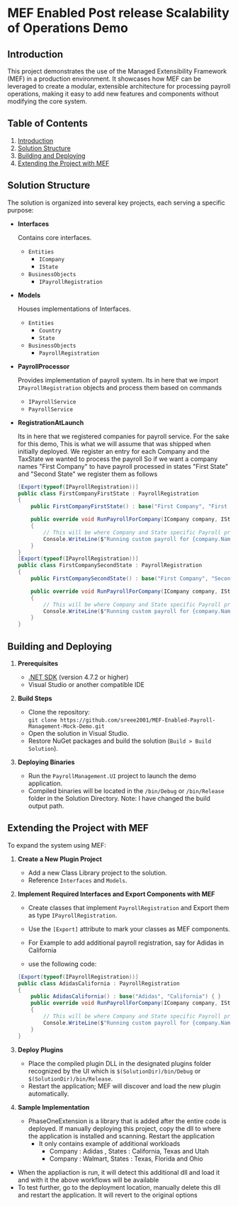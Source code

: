 # MEF Enabled Post release Scalability of Operations Demo

## Introduction

This project demonstrates the use of the Managed Extensibility Framework (MEF) in a production environment. It showcases how MEF can be leveraged to create a modular, extensible architecture for processing payroll operations, making it easy to add new features and components without modifying the core system.

## Table of Contents

1. [Introduction](#introduction)
2. [Solution Structure](#solution-structure)
3. [Building and Deploying](#building-and-deploying)
4. [Extending the Project with MEF](#extending-the-project-with-mef)

## Solution Structure

The solution is organized into several key projects, each serving a specific purpose:

- **Interfaces**
  
  Contains core interfaces.
  * `Entities`
    * `ICompany`
    * `IState`
  * `BusinessObjects`
    * `IPayrollRegistration`    

- **Models**
  
  Houses implementations of Interfaces.
  * `Entities`
    * `Country`
    * `State`
  * `BusinessObjects`
    * `PayrollRegistration`

- **PayrollProcessor**
  
  Provides implementation of payroll system. Its in here that we import `IPayrollRegistration` objects and process them based on commands
  * `IPayrollService`
  * `PayrollService`

- **RegistrationAtLaunch**  

  Its in here that we registered companies for payroll service. For the sake for this demo, This is what we will assume that was shipped when initially deployed.
  We register an entry for each Company and the TaxState we wanted to process the payroll
  So if we want a company names "First Company" to have payroll processed in states "First State" and "Second State"
  we register them as follows

    ````C#
    [Export(typeof(IPayrollRegistration))]
    public class FirstCompanyFirstState : PayrollRegistration
    {
        public FirstCompanyFirstState() : base("First Company", "First State") { }

        public override void RunPayrollForCompany(ICompany company, IState state)
        {
            // This will be where Company and State specific Payroll processing be implemented
            Console.WriteLine($"Running custom payroll for {company.Name} in state {state.Name}.");
        }
    }
    [Export(typeof(IPayrollRegistration))]
    public class FirstCompanySecondState : PayrollRegistration
    {
        public FirstCompanySecondState() : base("First Company", "Second State") { }

        public override void RunPayrollForCompany(ICompany company, IState state)
        {
            // This will be where Company and State specific Payroll processing be implemented
            Console.WriteLine($"Running custom payroll for {company.Name} in state {state.Name}.");
        }
    }
    ````
  

## Building and Deploying

1. **Prerequisites**  
   - [.NET SDK](https://dotnet.microsoft.com/download) (version 4.7.2 or higher)
   - Visual Studio or another compatible IDE

2. **Build Steps**  
   - Clone the repository:  
     `git clone https://github.com/sreee2001/MEF-Enabled-Payroll-Management-Mock-Demo.git`
   - Open the solution in Visual Studio.
   - Restore NuGet packages and build the solution (`Build > Build Solution`).

3. **Deploying Binaries**  
   - Run the `PayrollManagement.UI` project to launch the demo application.
   - Compiled binaries will be located in the `/bin/Debug` or `/bin/Release` folder in the Solution Directory. Note: I have changed the build output path.

## Extending the Project with MEF

To expand the system using MEF:

1. **Create a New Plugin Project**
   - Add a new Class Library project to the solution.
   - Reference `Interfaces` and `Models`.

2. **Implement Required Interfaces and Export Components with MEF**
   - Create classes that implement `PayrollRegistration` and Export them as type `IPayrollRegistration`.
   - Use the `[Export]` attribute to mark your classes as MEF components.

   - For Example to add additional payroll registration, say for Adidas in California
   - use the following code:

   ````C#
   [Export(typeof(IPayrollRegistration))]
   public class AdidasCalifornia : PayrollRegistration
   {
       public AdidasCalifornia() : base("Adidas", "California") { }
       public override void RunPayrollForCompany(ICompany company, IState state)
       {
           // This will be where Company and State specific Payroll processing be implemented
           Console.WriteLine($"Running custom payroll for {company.Name} in state {state.Name}.");
       }
   }
   ````

3. **Deploy Plugins**
   - Place the compiled plugin DLL in the designated plugins folder recognized by the UI which is `$(SolutionDir)/bin/Debug` or `$(SolutionDir)/bin/Release`.
   - Restart the application; MEF will discover and load the new plugin automatically.
  
4. **Sample Implementation**
   - PhaseOneExtension is a library that is added after the entire code is deployed. If manually deploying this project, copy the dll to where the application is installed and scanning. Restart the application
     - It only contains example of additional workloads
       - Company : Adidas , States : California, Texas and Utah
       - Company : Walmart, States : Texas, Florida and Ohio
 - When the appliaction is run, it will detect this additional dll and load it and with it the above workflows will be available
 - To test further, go to the deployment location, manually delete this dll and restart the application. It will revert to the original options
